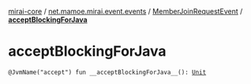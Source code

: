 [mirai-core](../../index.md) / [net.mamoe.mirai.event.events](../index.md) / [MemberJoinRequestEvent](index.md) / [__acceptBlockingForJava__](./__accept-blocking-for-java__.md)

# __acceptBlockingForJava__

`@JvmName("accept") fun __acceptBlockingForJava__(): `[`Unit`](https://kotlinlang.org/api/latest/jvm/stdlib/kotlin/-unit/index.html)